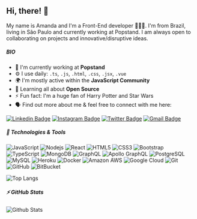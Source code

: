 ## Hi, there! 👋

My name is Amanda and I'm a Front-End developer 👩🏻‍💻. I'm from Brazil, living in São Paulo and currently working at Popstand. I am always open to collaborating on projects and innovative/disruptive ideas. 


##### BIO

- 🏢 I'm currently working at **Popstand**
- ⚙️ I use daily: `.ts`, `.js`, `.html`, `.css`, `.jsx`, `.vue`
- 🌍 I'm mostly active within the **JavaScript Community**
- 🌱 Learning all about **Open Source**
- ⚡️ Fun fact: I'm a huge fan of Harry Potter and Star Wars
- 🗣️ Find out more about me & feel free to connect with me here:

[![Linkedin Badge](https://img.shields.io/badge/-amanda-blue?style=flat-square&logo=Linkedin&logoColor=white&link=https://www.linkedin.com/in/amanda-oliveira-da-gama-56889a123/)](https://www.linkedin.com/in/amanda-oliveira-da-gama-56889a123/)
[![Instagram Badge](https://img.shields.io/badge/-http_mandss-purple?style=flat-square&logo=instagram&logoColor=white&link=https://instagram.com/http_mandss/)](https://instagram.com/http_mandss)
[![Twitter Badge](https://img.shields.io/badge/-aoligama-blue?style=flat-square&logo=twitter&logoColor=white&link=https://twitter.com/aoligama)](https://twitter.com/aoligama)
[![Gmail Badge](https://img.shields.io/badge/-amgama17@gmail.com-c14438?style=flat-square&logo=Gmail&logoColor=white&link=mailto:amgama17@gmail.com)](mailto:amgama17@gmail.com)

##### 🔧 Technologies & Tools

![JavaScript](https://img.shields.io/badge/-JavaScript-black?style=flat-square&logo=javascript)
![Nodejs](https://img.shields.io/badge/-Nodejs-black?style=flat-square&logo=Node.js)
![React](https://img.shields.io/badge/-React-black?style=flat-square&logo=react)
![HTML5](https://img.shields.io/badge/-HTML5-E34F26?style=flat-square&logo=html5&logoColor=white)
![CSS3](https://img.shields.io/badge/-CSS3-1572B6?style=flat-square&logo=css3)
![Bootstrap](https://img.shields.io/badge/-Bootstrap-563D7C?style=flat-square&logo=bootstrap)
![TypeScript](https://img.shields.io/badge/-TypeScript-007ACC?style=flat-square&logo=typescript)
![MongoDB](https://img.shields.io/badge/-MongoDB-black?style=flat-square&logo=mongodb)
![GraphQL](https://img.shields.io/badge/-GraphQL-E10098?style=flat-square&logo=graphql)
![Apollo GraphQL](https://img.shields.io/badge/-Apollo%20GraphQL-311C87?style=flat-square&logo=apollo-graphql)
![PostgreSQL](https://img.shields.io/badge/-PostgreSQL-336791?style=flat-square&logo=postgresql)
![MySQL](https://img.shields.io/badge/-MySQL-black?style=flat-square&logo=mysql)
![Heroku](https://img.shields.io/badge/-Heroku-430098?style=flat-square&logo=heroku)
![Docker](https://img.shields.io/badge/-Docker-black?style=flat-square&logo=docker)
![Amazon AWS](https://img.shields.io/badge/Amazon%20AWS-232F3E?style=flat-square&logo=amazon-aws)
![Google Cloud](https://img.shields.io/badge/Google%20Cloud-black?style=flat-square&logo=google-cloud)
![Git](https://img.shields.io/badge/-Git-black?style=flat-square&logo=git)
![GitHub](https://img.shields.io/badge/-GitHub-181717?style=flat-square&logo=github)
![BitBucket](https://img.shields.io/badge/-BitBucket-darkblue?style=flat-square&logo=bitbucket)

![Top Langs](https://github-readme-stats.vercel.app/api/top-langs/?username=aoligama&hide=TeX&layout=compact)

##### ⚡ GitHub Stats

![Github Stats](https://github-readme-stats.vercel.app/api?username=aoligama&count_private=true&show_icons=true&include_all_commits=true)
